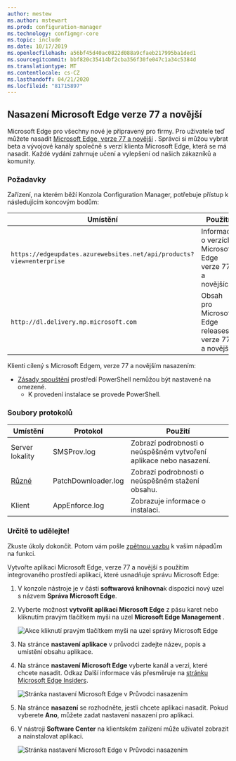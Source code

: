 ```yaml
---
author: mestew
ms.author: mstewart
ms.prod: configuration-manager
ms.technology: configmgr-core
ms.topic: include
ms.date: 10/17/2019
ms.openlocfilehash: a56bf45d40ac0822d088a9cfaeb217995ba1ded1
ms.sourcegitcommit: bbf820c35414bf2cba356f30fe047c1a34c5384d
ms.translationtype: MT
ms.contentlocale: cs-CZ
ms.lasthandoff: 04/21/2020
ms.locfileid: "81715897"
---
```

## <a name="deploy-microsoft-edge-version-77-and-later"></a><a name="bkmk_Microsoft_Edge"></a>Nasazení Microsoft Edge verze 77 a novější
<!--4561024-->
Microsoft Edge pro všechny nové je připravený pro firmy. Pro uživatele teď můžete nasadit [Microsoft Edge, verze 77 a novější](https://docs.microsoft.com/deployedge/) . Správci si můžou vybrat beta a vývojové kanály společně s verzí klienta Microsoft Edge, která se má nasadit. Každé vydání zahrnuje učení a vylepšení od našich zákazníků a komunity.

### <a name="prerequisites"></a>Požadavky

Zařízení, na kterém běží Konzola Configuration Manager, potřebuje přístup k následujícím koncovým bodům:

|Umístění|Použití|
|---|---|
|`https://edgeupdates.azurewebsites.net/api/products?view=enterprise`|Informace o verzích Microsoft Edge verze 77 a novějších|
|`http://dl.delivery.mp.microsoft.com`|Obsah pro Microsoft Edge releases verze 77 a novější|

Klienti cílený s Microsoft Edgem, verze 77 a novějším nasazením:

- [Zásady spouštění](https://docs.microsoft.com/powershell/module/microsoft.powershell.core/about/about_execution_policies) prostředí PowerShell nemůžou být nastavené na omezené.
  - K provedení instalace se provede PowerShell.


### <a name="log-files"></a>Soubory protokolů

|Umístění|Protokol|Použití|
|---|---|---|
| Server lokality|SMSProv.log|Zobrazí podrobnosti o neúspěšném vytvoření aplikace nebo nasazení.|
| [Různé](../../../../plan-design/hierarchy/log-files.md)|PatchDownloader.log| Zobrazí podrobnosti o neúspěšném stažení obsahu.|
| Klient|  AppEnforce.log|Zobrazuje informace o instalaci.|

### <a name="try-it-out"></a>Určitě to udělejte!

Zkuste úkoly dokončit. Potom vám pošle [zpětnou vazbu](../../../../understand/find-help.md#product-feedback) k vašim nápadům na funkci.

Vytvořte aplikaci Microsoft Edge, verze 77 a novější s použitím integrovaného prostředí aplikací, které usnadňuje správu Microsoft Edge:

1. V konzole nástroje je v části **softwarová knihovna**k dispozici nový uzel s názvem **Správa Microsoft Edge**.
1. Vyberte možnost **vytvořit aplikaci Microsoft Edge** z pásu karet nebo kliknutím pravým tlačítkem myši na uzel **Microsoft Edge Management** .

   ![Akce kliknutí pravým tlačítkem myši na uzel správy Microsoft Edge](../../media/4561024-create-microsoft-edge-application.png)

1. Na stránce **nastavení aplikace** v průvodci zadejte název, popis a umístění obsahu aplikace.
1. Na stránce **nastavení Microsoft Edge** vyberte kanál a verzi, které chcete nasadit. Odkaz Další informace vás přesměruje na [stránku Microsoft Edge Insiders](https://www.microsoftedgeinsider.com/).

   ![Stránka nastavení Microsoft Edge v Průvodci nasazením](../../media/4561024-edge-settings-wizard.png)

1. Na stránce **nasazení** se rozhodněte, jestli chcete aplikaci nasadit. Pokud vyberete **Ano**, můžete zadat nastavení nasazení pro aplikaci.
1. V nástroji **Software Center** na klientském zařízení může uživatel zobrazit a nainstalovat aplikaci.

   ![Stránka nastavení Microsoft Edge v Průvodci nasazením](../../media/4561024-software-center-install-edge.png)
